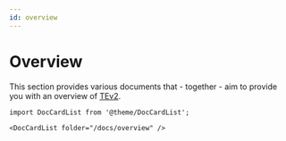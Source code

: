 ```yaml
---
id: overview
---
```


# Overview

This section provides various documents that - together - aim to provide you with an overview of [TEv2](@).

```mdx-code-block
import DocCardList from '@theme/DocCardList';

<DocCardList folder="/docs/overview" />
```
